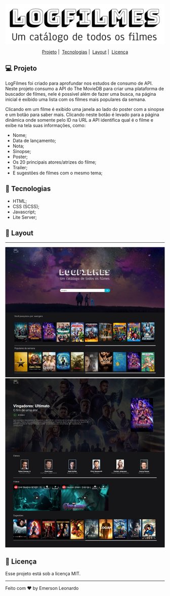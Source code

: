 <img alt="" src=".github/LogFilmesBlock.png">

<p align="center">
  <a href="#-projeto">Projeto</a>&nbsp;|&nbsp;
  <a href="#rocket-tecnologias">Tecnologias</a>&nbsp;|&nbsp;
  <a href="#-layout">Layout</a>&nbsp;|&nbsp;
  <a href="#memo-licença">Licença</a>
</p>

## 💻 Projeto

LogFilmes foi criado para aprofundar nos estudos de consumo de API.
Neste projeto consumo a API do The MovieDB para criar uma plataforma de buscador de filmes, nele é possivel além de fazer uma busca, na página inicial é exibido uma lista com os filmes mais populares da semana.

Clicando em um filme é exibido uma janela ao lado do poster com a sinopse e um botão para saber mais. Clicando neste botão é levado para a página dinâmica onde somente pelo ID na URL a API identifica qual é o filme e exibe na tela suas informações, como: 
 - Nome;
 - Data de lançamento;
 - Nota;
 - Sinopse;
 - Poster;
 - Os 20 principais atores/atrizes do filme;
 - Trailer;
 - E sugestões de filmes com o mesmo tema;

## 🚀 Tecnologias

 - HTML;
 - CSS (SCSS);
 - Javascript;
 - Lite Server;

## 🎨 Layout
<hr>
<img src=".github/home-screen.jpeg" alt="Home">
<img src=".github/movie-screen.jpeg" alt="Filme/Movie">

## 📃 Licença

Esse projeto está sob a licença MIT.

---

Feito com ♥ by Emerson Leonardo
